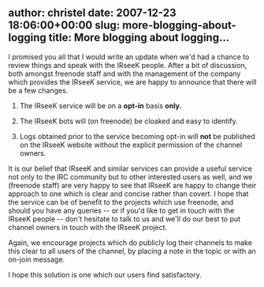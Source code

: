author: christel
date: 2007-12-23 18:06:00+00:00
slug: more-blogging-about-logging
title: More blogging about logging...
---

I promised you all that I would write an update when we'd had a chance to review things and speak with the IRseeK people. After a bit of discussion, both amongst freenode staff and with the management of the company which provides the IRseeK service, we are happy to announce that there will be a few changes.



	
  1. The IRseeK service will be on a **opt-in** basis **only.**

	
  2. The IRseeK bots will (on freenode) be cloaked and easy to identify.

	
  3. Logs obtained prior to the service becoming opt-in will **not** be published on the IRseeK website without the explicit permission of the channel owners.


It is our belief that IRseeK and similar services can provide a useful service not only to the IRC community but to other interested users as well, and we (freenode staff) are very happy to see that IRseeK are happy to change their approach to one which is clear and concise rather than covert. I hope that the service can be of benefit to the projects which use freenode, and should you have any queries -- or if you'd like to get in touch with the IRseeK people -- don't hesitate to talk to us and we'll do our best to put channel owners in touch with the IRseeK project.

Again, we encourage projects which do publicly log their channels to make this clear to all users of the channel, by placing a note in the topic or with an on-join message.

I hope this solution is one which our users find satisfactory.
